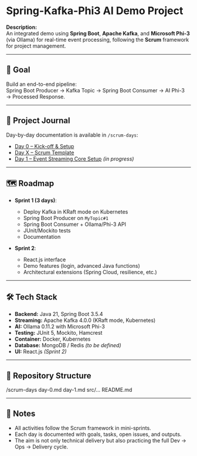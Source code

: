 
# Spring-Kafka-Phi3 AI Demo Project

**Description:**  
An integrated demo using **Spring Boot**, **Apache Kafka**, and **Microsoft Phi-3** (via Ollama) for real-time event processing, following the **Scrum** framework for project management.

---

## 🎯 Goal
Build an end-to-end pipeline:  
Spring Boot Producer → Kafka Topic → Spring Boot Consumer → AI Phi-3 → Processed Response.

---

## 📅 Project Journal
Day-by-day documentation is available in `/scrum-days`:

- [Day 0 – Kick-off & Setup](./scrum-days/day-0.md)  
- [Day X – Scrum Template](./scrum-days/day-X.md)  
- [Day 1 – Event Streaming Core Setup](./scrum-days/day-1.md) *(in progress)*

---

## 🗺️ Roadmap
- **Sprint 1 (3 days)**:  
  - Deploy Kafka in KRaft mode on Kubernetes  
  - Spring Boot Producer on `MyTopic#1`  
  - Spring Boot Consumer + Ollama/Phi-3 API  
  - JUnit/Mockito tests  
  - Documentation

- **Sprint 2**:  
  - React.js interface  
  - Demo features (login, advanced Java functions)  
  - Architectural extensions (Spring Cloud, resilience, etc.)

---

## 🛠️ Tech Stack
- **Backend:** Java 21, Spring Boot 3.5.4
- **Streaming:** Apache Kafka 4.0.0 (KRaft mode, Kubernetes)
- **AI:** Ollama 0.11.2 with Microsoft Phi-3
- **Testing:** JUnit 5, Mockito, Hamcrest
- **Container:** Docker, Kubernetes
- **Database:** MongoDB / Redis *(to be defined)*
- **UI:** React.js *(Sprint 2)*

---

## 📂 Repository Structure
/scrum-days
day-0.md
day-1.md
src/...
README.md

---

## 📌 Notes
- All activities follow the Scrum framework in mini-sprints.  
- Each day is documented with goals, tasks, open issues, and outputs.  
- The aim is not only technical delivery but also practicing the full Dev → Ops → Delivery cycle.

